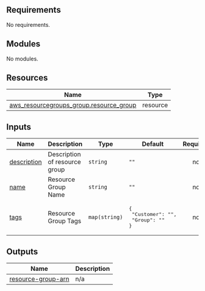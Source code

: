 <!-- BEGIN_TF_DOCS -->
## Requirements

No requirements.

## Modules

No modules.

## Resources

| Name | Type |
|------|------|
| [aws_resourcegroups_group.resource_group](https://registry.terraform.io/providers/hashicorp/aws/latest/docs/resources/resourcegroups_group) | resource |

## Inputs

| Name | Description | Type | Default | Required |
|------|-------------|------|---------|:--------:|
| <a name="input_description"></a> [description](#input\_description) | Description of resource group | `string` | `""` | no |
| <a name="input_name"></a> [name](#input\_name) | Resource Group Name | `string` | `""` | no |
| <a name="input_tags"></a> [tags](#input\_tags) | Resource Group Tags | `map(string)` | <pre>{<br>  "Customer": "",<br>  "Group": ""<br>}</pre> | no |

## Outputs

| Name | Description |
|------|-------------|
| <a name="output_resource-group-arn"></a> [resource-group-arn](#output\_resource-group-arn) | n/a |
<!-- END_TF_DOCS -->